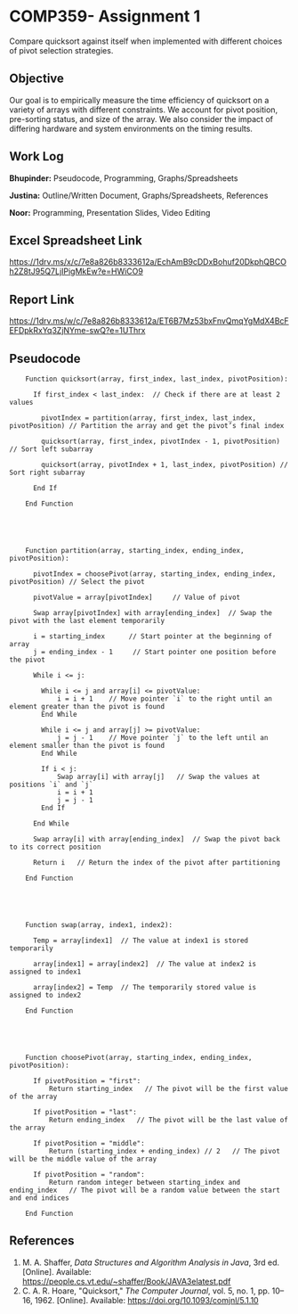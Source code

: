 # COMP359- Assignment 1 
Compare quicksort against itself when implemented with different choices of pivot selection strategies.

## Objective

Our goal is to empirically measure the time efficiency of quicksort on a variety of arrays with different constraints. We account for pivot position, pre-sorting status, and size of the array. We also consider the impact of differing hardware and system environments on the timing results. 

## Work Log 

**Bhupinder:** Pseudocode, Programming, Graphs/Spreadsheets

**Justina:** Outline/Written Document, Graphs/Spreadsheets, References

**Noor:** Programming, Presentation Slides, Video Editing

## Excel Spreadsheet Link

https://1drv.ms/x/c/7e8a826b8333612a/EchAmB9cDDxBohuf20DkphQBCOh2Z8tJ95Q7LjIPigMkEw?e=HWiCO9

## Report Link

https://1drv.ms/w/c/7e8a826b8333612a/ET6B7Mz53bxFnvQmqYgMdX4BcFEFDpkRxYq3ZjNYme-swQ?e=1UThrx

## Pseudocode

        Function quicksort(array, first_index, last_index, pivotPosition):
  
          If first_index < last_index:  // Check if there are at least 2 values

            pivotIndex = partition(array, first_index, last_index, pivotPosition) // Partition the array and get the pivot’s final index

            quicksort(array, first_index, pivotIndex - 1, pivotPosition) // Sort left subarray

            quicksort(array, pivotIndex + 1, last_index, pivotPosition) // Sort right subarray

          End If

        End Function




        
        Function partition(array, starting_index, ending_index, pivotPosition):
  
          pivotIndex = choosePivot(array, starting_index, ending_index, pivotPosition) // Select the pivot
  
          pivotValue = array[pivotIndex]     // Value of pivot
  
          Swap array[pivotIndex] with array[ending_index]  // Swap the pivot with the last element temporarily
  
          i = starting_index      // Start pointer at the beginning of array
          j = ending_index - 1     // Start pointer one position before the pivot
  
          While i <= j: 
    
            While i <= j and array[i] <= pivotValue:   			
                i = i + 1    // Move pointer `i` to the right until an element greater than the pivot is found
            End While
    
            While i <= j and array[j] >= pivotValue:
                j = j - 1    // Move pointer `j` to the left until an element smaller than the pivot is found
            End While
    
            If i < j:    
                Swap array[i] with array[j]   // Swap the values at positions `i` and `j`
                i = i + 1
                j = j - 1
            End If
    
          End While
  
          Swap array[i] with array[ending_index]  // Swap the pivot back to its correct position
      
          Return i   // Return the index of the pivot after partitioning
  
        End Function




      
        Function swap(array, index1, index2):
  
          Temp = array[index1]  // The value at index1 is stored temporarily
      
          array[index1] = array[index2]  // The value at index2 is assigned to index1
      
          array[index2] = Temp  // The temporarily stored value is assigned to index2
  
        End Function




        
        Function choosePivot(array, starting_index, ending_index, pivotPosition):
    
          If pivotPosition = "first":
              Return starting_index   // The pivot will be the first value of the array
      
          If pivotPosition = "last":
              Return ending_index   // The pivot will be the last value of the array
      
          If pivotPosition = "middle":
              Return (starting_index + ending_index) // 2   // The pivot will be the middle value of the array
      
          If pivotPosition = "random":
              Return random integer between starting_index and ending_index   // The pivot will be a random value between the start and end indices
    
        End Function
    
          

## References
1. M. A. Shaffer, *Data Structures and Algorithm Analysis in Java*, 3rd ed. [Online]. Available: https://people.cs.vt.edu/~shaffer/Book/JAVA3elatest.pdf
2. C. A. R. Hoare, "Quicksort," *The Computer Journal*, vol. 5, no. 1, pp. 10–16, 1962. [Online]. Available: https://doi.org/10.1093/comjnl/5.1.10
